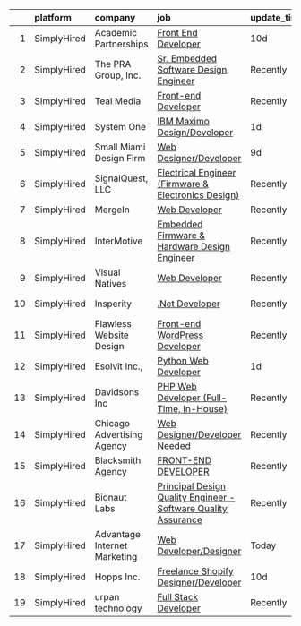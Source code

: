 

|    | platform    | company                      | job                                                                                                                                                                         | update_time   | location        |
|---:|:------------|:-----------------------------|:----------------------------------------------------------------------------------------------------------------------------------------------------------------------------|:--------------|:----------------|
|  1 | SimplyHired | Academic Partnerships        | [Front End Developer](https://www.simplyhired.com/job/NZlYsU_bNI2QAx0bUVgugqA-iDYXhxsZbfkSqAYbnGYAlkNXWUajdA?q=design+developer)                                            | 10d           | Remote          |
|  2 | SimplyHired | The PRA Group, Inc.          | [Sr. Embedded Software Design Engineer](https://www.simplyhired.com/job/KPwtysd06TKuj-SjrG9gvpYg8zmu6gIPcAqsWUBDa0DOsGyIdsrAMQ?q=design+developer)                          | Recently      | Huntsville, AL  |
|  3 | SimplyHired | Teal Media                   | [Front-end Developer](https://www.simplyhired.com/job/eoiax8gkeytvfJAaJdqjhTtz9NYnqJzAXOBVeeN4BO-_RDtzlfNs0g?q=design+developer)                                            | Recently      | Remote          |
|  4 | SimplyHired | System One                   | [IBM Maximo Design/Developer](https://www.simplyhired.com/job/QT_Kz3cKOls6fRV1rFhK_-9X5uP0zvQaMMqQOvWtU5_4fX0EemKAuA?q=design+developer)                                    | 1d            | Kansas City, MO |
|  5 | SimplyHired | Small Miami Design Firm      | [Web Designer/Developer](https://www.simplyhired.com/job/RzGkKRVbaGkfuEwELmQZUpslvsaTfqoRfB9HRRmqC960RQRKAkAt4g?q=design+developer)                                         | 9d            | Remote          |
|  6 | SimplyHired | SignalQuest, LLC             | [Electrical Engineer (Firmware & Electronics Design)](https://www.simplyhired.com/job/mmfHesSa1dmPKridffC8PrrdhKn7b0uBNt8InjuFR5gwgwPjFns_ag?q=design+developer)            | Recently      | Lebanon, NH     |
|  7 | SimplyHired | MergeIn                      | [Web Developer](https://www.simplyhired.com/job/rsGF_3YLPWwmd3o6pAQ-eCvkopTcuK73T8z8v47Er3fdWV2RkUmHzg?q=design+developer)                                                  | Recently      | Remote          |
|  8 | SimplyHired | InterMotive                  | [Embedded Firmware & Hardware Design Engineer](https://www.simplyhired.com/job/YRYdqR0oW6N3oDii1uJvpmPCoo6iq236sLqQ7eabt5TvIA-9x4o2-Q?q=design+developer)                   | Recently      | Auburn, CA      |
|  9 | SimplyHired | Visual Natives               | [Web Developer](https://www.simplyhired.com/job/3-Iks6JNt8N6FlS795dqZ6OkeMulBZcPV8CaQdl82BbDK_FZU0esvQ?q=design+developer)                                                  | Recently      | Remote          |
| 10 | SimplyHired | Insperity                    | [.Net Developer](https://www.simplyhired.com/job/p2zFSyOz4RboJL8MV0F5naeYsPCHLgjzXmDCB8bQinY9FkpmOBJYjg?q=design+developer)                                                 | Recently      | Kingwood, TX    |
| 11 | SimplyHired | Flawless Website Design      | [Front-end WordPress Developer](https://www.simplyhired.com/job/a0YZ3SfsdkJADhNYbUG3buP1EG896kKMt6vKNwQ3CUjcLCGFi2ckIw?q=design+developer)                                  | Recently      | Remote          |
| 12 | SimplyHired | Esolvit Inc.,                | [Python Web Developer](https://www.simplyhired.com/job/eNwGKmJoV2KueDFaf4q9tnpO9wqIz91cbi5d42T2uGSN0p3XQQ7YRg?q=design+developer)                                           | 1d            | Remote          |
| 13 | SimplyHired | Davidsons Inc                | [PHP Web Developer (Full-Time, In-House)](https://www.simplyhired.com/job/o_aNyza3dwG16jynFWX0oCldFeVg9a1n8Z9f1r4gZUuno5kSXNcslA?q=design+developer)                        | Recently      | Greensboro, NC  |
| 14 | SimplyHired | Chicago Advertising Agency   | [Web Designer/Developer Needed](https://www.simplyhired.com/job/3WomrldDVp_gZau2C1LngZoA36zG91ldOR1uxfIywCG-c5eoqglKUw?q=design+developer)                                  | Recently      | Remote          |
| 15 | SimplyHired | Blacksmith Agency            | [FRONT-END DEVELOPER](https://www.simplyhired.com/job/H9_cI43otRKm7Ijfd0f2AdqfCFAB9oXLc1nSUFX9fcNb-ng7o6Cd3Q?q=design+developer)                                            | Recently      | Remote          |
| 16 | SimplyHired | Bionaut Labs                 | [Principal Design Quality Engineer - Software Quality Assurance](https://www.simplyhired.com/job/8ATy0hiyJMskGEKrRiOFK37XKTFB1OUR8_4cSE6cavEpfricE7RGyg?q=design+developer) | Recently      | Los Angeles, CA |
| 17 | SimplyHired | Advantage Internet Marketing | [Web Developer/Designer](https://www.simplyhired.com/job/SaRM5AEhox85ozPT_uuARQvlzlQ-qXngKlIGI1uOBftksJAEPro8cA?q=design+developer)                                         | Today         | Westminster, MD |
| 18 | SimplyHired | Hopps Inc.                   | [Freelance Shopify Designer/Developer](https://www.simplyhired.com/job/bfsdRI8sTJOi3cily0AUUEeZhYu5_PJqATfT3Zgw488ohukZ2OcVKw?q=design+developer)                           | 10d           | Remote          |
| 19 | SimplyHired | urpan technology             | [Full Stack Developer](https://www.simplyhired.com/job/xzfCZ5AcCfazkkDP8yYV2hCk-bAaf4CoMWf8_YEqdLk3lN4NysMzYw?q=design+developer)                                           | Recently      | Remote          |